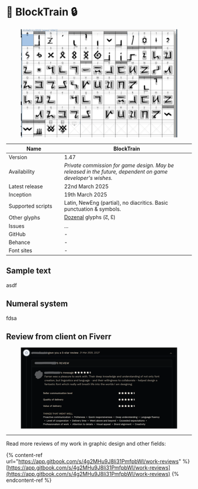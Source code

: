 # 🚂 BlockTrain 🔒

<div data-full-width="false"><figure><picture><source srcset="../../.gitbook/assets/image_2025-03-24_163852377.png" media="(prefers-color-scheme: dark)"><img src="../../.gitbook/assets/image_2025-03-24_163931096.png" alt=""></picture><figcaption></figcaption></figure></div>

<table><thead><tr><th width="162">Name</th><th width="440">BlockTrain</th></tr></thead><tbody><tr><td>Version</td><td>1.47</td></tr><tr><td>Availability</td><td><em>Private commission for game design. May be released in the future, dependent on game developer's wishes.</em></td></tr><tr><td>Latest release</td><td>22nd March 2025</td></tr><tr><td>Inception</td><td>19th March 2025</td></tr><tr><td>Supported scripts</td><td>Latin, NewEng (partial), no diacritics. Basic punctuation &#x26; symbols.</td></tr><tr><td>Other glyphs</td><td><a data-footnote-ref href="#user-content-fn-1">Dozenal</a> glyphs (↊, ↋)</td></tr><tr><td>Issues</td><td>...</td></tr><tr><td>GitHub</td><td>-</td></tr><tr><td>Behance</td><td>-</td></tr><tr><td>Font sites</td><td>-</td></tr></tbody></table>

## Sample text

asdf

## Numeral system

fdsa

## Review from client on Fiverr

<figure><img src="../../.gitbook/assets/image (3).png" alt=""><figcaption></figcaption></figure>

***

Read more reviews of my work in graphic design and other fields:

{% content-ref url="https://app.gitbook.com/s/4g2MHu9J8li31PmfpbWI/work-reviews" %}
[https://app.gitbook.com/s/4g2MHu9J8li31PmfpbWI/work-reviews](https://app.gitbook.com/s/4g2MHu9J8li31PmfpbWI/work-reviews)
{% endcontent-ref %}



[^1]: Duodecimal — Base 12
